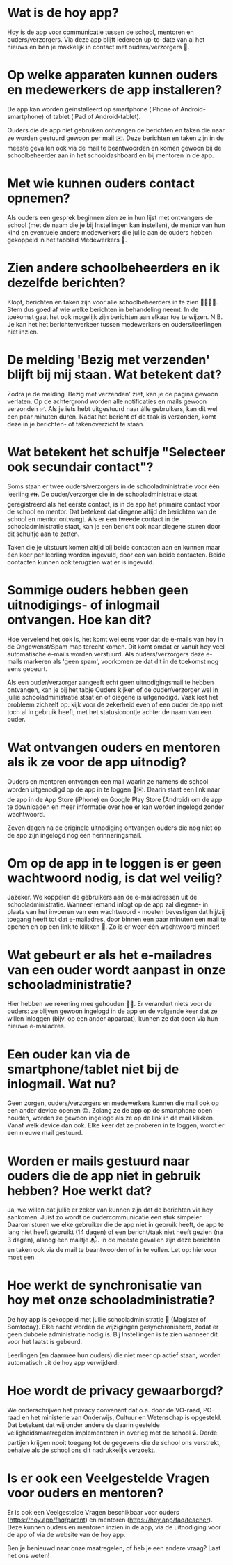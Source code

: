 # Wat is de hoy app?
Hoy is de app voor communicatie tussen de school, mentoren en ouders/verzorgers. Via deze app blijft iedereen up-to-date van al het nieuws en ben je makkelijk in contact met ouders/verzorgers 📲.

# Op welke apparaten kunnen ouders en medewerkers de app installeren?
De app kan worden geïnstalleerd op smartphone (iPhone of Android-smartphone) of tablet (iPad of Android-tablet).

Ouders die de app niet gebruiken ontvangen de berichten en taken die naar ze worden gestuurd gewoon per mail ✉️. Deze berichten en taken zijn in de meeste gevallen ook via de mail te beantwoorden en komen gewoon bij de schoolbeheerder aan in het schooldashboard en bij mentoren in de app.

# Met wie kunnen ouders contact opnemen?
Als ouders een gesprek beginnen zien ze in hun lijst met ontvangers de school (met de naam die je bij Instellingen kan instellen), de mentor van hun kind en eventuele andere medewerkers die jullie aan de ouders hebben gekoppeld in het tabblad Medewerkers 💬.

# Zien andere schoolbeheerders en ik dezelfde berichten?
Klopt, berichten en taken zijn voor alle schoolbeheerders in te zien 👩‍💻👨‍💻.  Stem dus goed af wie welke berichten in behandeling neemt. In de toekomst gaat het ook mogelijk zijn berichten aan elkaar toe te wijzen. N.B. Je kan het het berichtenverkeer tussen medewerkers en ouders/leerlingen niet inzien.

# De melding 'Bezig met verzenden' blijft bij mij staan. Wat betekent dat?
Zodra je de melding 'Bezig met verzenden' ziet, kan je de pagina gewoon verlaten. Op de achtergrond worden alle notificaties en mails gewoon verzonden ✅. Als je iets hebt uitgestuurd naar álle gebruikers, kan dit wel een paar minuten duren. Nadat het bericht of de taak is verzonden, komt deze in je berichten- of takenoverzicht te staan.

# Wat betekent het schuifje "Selecteer ook secundair contact"?
Soms staan er twee ouders/verzorgers in de schooladministratie voor één leerling 👪. De ouder/verzorger die in de schooladministratie staat geregistreerd als het eerste contact, is in de app het primaire contact voor de school en mentor. Dat betekent dat diegene altijd de berichten van de school en mentor ontvangt. Als er een tweede contact in de schooladministratie staat, kan je een bericht ook naar diegene sturen door dit schuifje aan te zetten.

Taken die je uitstuurt komen altijd bij beide contacten aan en kunnen maar één keer per leerling worden ingevuld, door een van beide contacten. Beide contacten kunnen ook terugzien wat er is ingevuld.

# Sommige ouders hebben geen uitnodigings- of inlogmail ontvangen. Hoe kan dit?
Hoe vervelend het ook is, het komt wel eens voor dat de e-mails van hoy in de Ongewenst/Spam map terecht komen. Dit komt omdat er vanuit hoy veel automatische e-mails worden verstuurd. Als ouders/verzorgers deze e-mails markeren als 'geen spam', voorkomen ze dat dit in de toekomst nog eens gebeurt.

Als een ouder/verzorger aangeeft echt geen uitnodigingsmail te hebben ontvangen, kan je bij het tabje Ouders kijken of de ouder/verzorger wel in jullie schooladministratie staat en of diegene is uitgenodigd. Vaak lost het probleem zichzelf op: kijk voor de zekerheid even of een ouder de app niet toch al in gebruik heeft, met het statusicoontje achter de naam van een ouder.

# Wat ontvangen ouders en mentoren als ik ze voor de app uitnodig?
Ouders en mentoren ontvangen een mail waarin ze namens de school worden uitgenodigd op de app in te loggen 🏫✉️. Daarin staat een link naar de app in de App Store (iPhone) en Google Play Store (Android) om de app te downloaden en meer informatie over hoe er kan worden ingelogd zonder wachtwoord.

Zeven dagen na de originele uitnodiging ontvangen ouders die nog niet op de app zijn ingelogd nog een herinneringsmail.

# Om op de app in te loggen is er geen wachtwoord nodig, is dat wel veilig?
Jazeker. We koppelen de gebruikers aan de e-mailadressen uit de schooladministratie. Wanneer iemand inlogt op de app zal diegene- in plaats van het invoeren van een wachtwoord - moeten bevestigen dat hij/zij toegang heeft tot dat e-mailadres, door binnen een paar minuten een mail te openen en op een link te klikken 🔗. Zo is er weer één wachtwoord minder!

# Wat gebeurt er als het e-mailadres van een ouder wordt aanpast in onze schooladministratie?
Hier hebben we rekening mee gehouden 🙋‍♂️. Er verandert niets voor de ouders: ze blijven gewoon ingelogd in de app en de volgende keer dat ze willen inloggen (bijv. op een ander apparaat), kunnen ze dat doen via hun nieuwe e-mailadres.

# Een ouder kan via de smartphone/tablet niet bij de inlogmail. Wat nu?
Geen zorgen, ouders/verzorgers en medewerkers kunnen die mail ook op een ander device openen 😌. Zolang ze de app op de smartphone open houden, worden ze gewoon ingelogd als ze op de link in de mail klikken. Vanaf welk device dan ook. Elke keer dat ze proberen in te loggen, wordt er een nieuwe mail gestuurd.

# Worden er mails gestuurd naar ouders die de app niet in gebruik hebben? Hoe werkt dat?
Ja, we willen dat jullie er zeker van kunnen zijn dat de berichten via hoy aankomen. Juist zo wordt de oudercommunicatie een stuk simpeler. Daarom sturen we elke gebruiker die de app niet in gebruik heeft, de app te lang niet heeft gebruikt (14 dagen) of een bericht/taak niet heeft gezien (na 3 dagen), alsnog een mailtje 📬. In de meeste gevallen zijn deze berichten en taken ook via de mail te beantwoorden of in te vullen. Let op: hiervoor moet een 

# Hoe werkt de synchronisatie van hoy met onze schooladministratie?
De hoy app is gekoppeld met jullie schooladministratie 📑 (Magister of Somtoday). Elke nacht worden de wijzigingen gesynchroniseerd, zodat er geen dubbele administratie nodig is. Bij Instellingen is te zien wanneer dit voor het laatst is gebeurd.

Leerlingen (en daarmee hun ouders) die niet meer op actief staan, worden automatisch uit de hoy app verwijderd.

# Hoe wordt de privacy gewaarborgd?
We onderschrijven het privacy convenant dat o.a. door de VO-raad, PO-raad en het ministerie van Onderwijs, Cultuur en Wetenschap is opgesteld. Dat betekent dat wij onder andere de daarin gestelde veiligheidsmaatregelen implementeren in overleg met de school 🔒. Derde partijen krijgen nooit toegang tot de gegevens die de school ons verstrekt, behalve als de school ons dit nadrukkelijk verzoekt.

# Is er ook een Veelgestelde Vragen voor ouders en mentoren?
Er is ook een Veelgestelde Vragen beschikbaar voor ouders (https://hoy.app/faq/parent) en mentoren (https://hoy.app/faq/teacher). Deze kunnen ouders en mentoren inzien in de app, via de uitnodiging voor de app of via de website van de hoy app.

Ben je benieuwd naar onze maatregelen, of heb je een andere vraag? Laat het ons weten!
